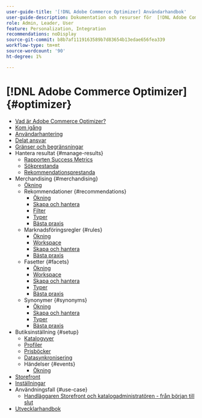 ```yaml
---
user-guide-title: '[!DNL Adobe Commerce Optimizer] Användarhandbok'
user-guide-description: Dokumentation och resurser för  [!DNL Adobe Commerce Optimizer].
role: Admin, Leader, User
feature: Personalization, Integration
recommendations: noDisplay
source-git-commit: b8b7af1119163589b7d83654b13edae656fea339
workflow-type: tm+mt
source-wordcount: '90'
ht-degree: 1%

---
```


# [!DNL Adobe Commerce Optimizer] {#optimizer}

- [Vad är Adobe Commerce Optimizer?](overview.md)
- [Kom igång](get-started.md)
- [Användarhantering](user-management.md)
- [Delat ansvar](shared-responsibility.md)
- [Gränser och begränsningar](boundaries-limits.md)
- Hantera resultat {#manage-results}
   - [Rapporten Success Metrics](./manage-results/success-metrics.md)
   - [Sökprestanda](./manage-results/search-performance.md)
   - [Rekommendationsprestanda](./manage-results/recommendation-performance.md)
- Merchandising {#merchandising}
   - [Ökning](./merchandising/overview.md)
   - Rekommendationer {#recommendations}
      - [Ökning](./merchandising/recommendations/overview.md)
      - [Skapa och hantera](./merchandising/recommendations/create.md)
      - [Filter](./merchandising/recommendations/filters.md)
      - [Typer](./merchandising/recommendations/types.md)
      - [Bästa praxis](./merchandising/recommendations/best-practice.md)
   - Marknadsföringsregler {#rules}
      - [Ökning](./merchandising/rules/overview.md)
      - [Workspace](./merchandising/rules/workspace.md)
      - [Skapa och hantera](./merchandising/rules/add.md)
      - [Bästa praxis](./merchandising/rules/best-practice.md)
   - Fasetter {#facets}
      - [Ökning](./merchandising/facets/overview.md)
      - [Workspace](./merchandising/facets/workspace.md)
      - [Skapa och hantera](./merchandising/facets/add.md)
      - [Typer](./merchandising/facets/type.md)
      - [Bästa praxis](./merchandising/facets/best-practice.md)
   - Synonymer {#synonyms}
      - [Ökning](./merchandising/synonyms/overview.md)
      - [Skapa och hantera](./merchandising/synonyms/add.md)
      - [Typer](./merchandising/synonyms/type.md)
      - [Bästa praxis](./merchandising/synonyms/best-practice.md)
- Butiksinställning {#setup}
   - [Katalogvyer](./setup/catalog-view.md)
   - [Profiler](./setup/policies.md)
   - [Prisböcker](./setup/pricebooks.md)
   - [Datasynkronisering](./setup/data-sync.md)
   - Händelser {#events}
      - [Ökning](./setup/events/overview.md)
- [Storefront](storefront.md)
- [Inställningar](settings.md)
- Användningsfall {#use-case}
   - [Handläggaren Storefront och katalogadministratören - från början till slut](./use-case/admin-use-case.md)
- [Utvecklarhandbok](https://developer.adobe.com/commerce/services/optimizer/)
